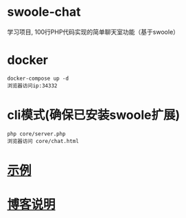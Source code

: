 # swoole-chat
学习项目, 100行PHP代码实现的简单聊天室功能（基于swoole）

# docker
    docker-compose up -d
    浏览器访问ip:34332
    
# cli模式(确保已安装swoole扩展)
    php core/server.php
    浏览器访问 core/chat.html
    
# [示例](http://swoole.lunarphp.com/)

# [博客说明](https://jyil.github.io/swoole-chat/)
